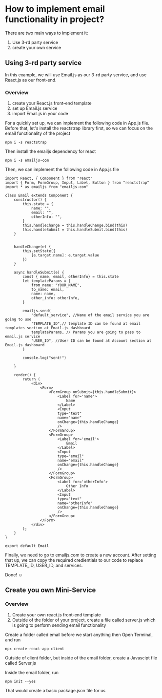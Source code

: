 # How to implement email functionality in project?

There are two main ways to implement it:
1. Use 3-rd party service
2. create your own service


## Using 3-rd party service

In this example, we will use Email.js as our 3-rd party service, and use React.js as our front-end.

### Overview
1. create your React.js front-end template
2. set up Email.js service
3. import Email.js in your code

For a quickly set up, we can implement the following code in App.js file.
Before that, let's install the reactstrap library first, so we can focus on the email functionality of the project

```
npm i -s reactstrap
```
Then install the emailjs dependency for react 

```
npm i -s emailjs-com
```
Then, we can implement the following code in App.js file

```
import React, { Component } from "react"
import { Form, FormGroup, Input, Label, Button } from "reactstrap"
import * as emailjs from "emailjs-com"

class Email extends Component {
    constructor() {
        this.state = {
            name: "",
            email: "",
            otherInfo: "",
        }
        this.handleChange = this.handleChange.bind(this)
        this.handleSubmit = this.handleSubmit.bind(this)
    }


    handleChange(e) {
        this.setState({
            [e.target.name]: e.target.value
        })
    }

    async handleSubmit(e) {
        const { name, email, otherInfo} = this.state
        let templateParams = {
            from_name: "YOUR_NAME",
            to_name: email,
            name: name,
            other_info: otherInfo,
        }

        emailjs.send(
            "default_service", //Name of the email service you are going to use
            "TEMPLATE_ID",// template ID can be found at email templates section at Email.js dashboard
            templateParams, // Params you are going to pass to email.js service
            "USER_ID", //User ID can be found at Account section at Email.js dashboard
        )

        console.log("sent!")

    }

    render() {
        return (
            <div>
                <Form>
                    <FormGroup onSubmit={this.handleSubmit}>
                        <Label for='name'>
                            Name
                        </Label>
                        <Input
                        type="text"
                        name="name"
                        onChange={this.handleChange}
                        />
                    </FormGroup>
                    <FormGroup>
                        <Label for='email'>
                            Email
                        </Label>
                        <Input
                        type="email"
                        name="email"
                        onChange={this.handleChange}
                        />
                    </FormGroup>
                    <FormGroup>
                        <Label for='otherInfo'>
                            Other Info
                        </Label>
                        <Input
                        type="text"
                        name="otherInfo"
                        onChange={this.handleChange}
                        />
                    </FormGroup>
                </Form>
            </div>
        );
    }
}

export default Email

```
Finally, we need to go to emailjs.com to create a new account. After setting that up, we can copy the required credientials to our code to replace TEMPLATE_ID, USER_ID, and services.

Done! ☺️

## Create you own Mini-Service

### Overview
1. Create your own react.js front-end template
2. Outside of the folder of your project, create a file called server.js which is going to perform sending email functionality

Create a folder called email before we start anything
then Open Terminal, and run

```
npx create-react-app client
```
Outside of client folder, but inside of the email folder, create a Javascipt file called Server.js

Inside the email folder, run
```
npm init --yes
```

That would create a basic package.json file for us


